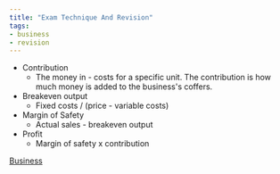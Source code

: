 ```yaml
---
title: "Exam Technique And Revision"
tags:
- business
- revision
---
```


- Contribution
	- The money in - costs for a specific unit. The contribution is how much money is added to the business's coffers.
- Breakeven output
	- Fixed costs / (price - variable costs)
- Margin of Safety
	- Actual sales - breakeven output
- Profit
	- Margin of safety x contribution



[Business](/Business)